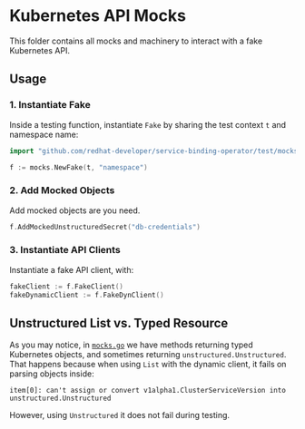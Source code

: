 # Kubernetes API Mocks

This folder contains all mocks and machinery to interact with a fake Kubernetes API.

## Usage

### 1. Instantiate Fake

Inside a testing function, instantiate `Fake` by sharing the test context `t` and namespace name:

``` go
import "github.com/redhat-developer/service-binding-operator/test/mocks"

f := mocks.NewFake(t, "namespace")
```

### 2. Add Mocked Objects

Add mocked objects are you need.

``` go
f.AddMockedUnstructuredSecret("db-credentials")
```

### 3. Instantiate API Clients

Instantiate a fake API client, with:

``` go
fakeClient := f.FakeClient()
fakeDynamicClient := f.FakeDynClient()
```

## Unstructured List vs. Typed Resource

As you may notice, in [`mocks.go`](./mocks.go) we have methods returning typed Kubernetes objects,
and sometimes returning `unstructured.Unstructured`. That happens because when using `List` with the
dynamic client, it fails on parsing objects inside:

```
item[0]: can't assign or convert v1alpha1.ClusterServiceVersion into unstructured.Unstructured
```

However, using `Unstructured` it does not fail during testing.
